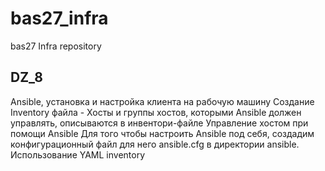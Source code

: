 # bas27_infra
bas27 Infra repository

## DZ_8

Ansible, установка и настройка клиента на рабочую машину
Создание Inventory файла - Хосты и группы хостов, которыми Ansible должен управлять, описываются в инвентори-файле
Управление хостом при помощи Ansible
Для того чтобы настроить Ansible под себя, создадим конфигурационный файл для него ansible.cfg в директории ansible.
Использование YAML inventory
